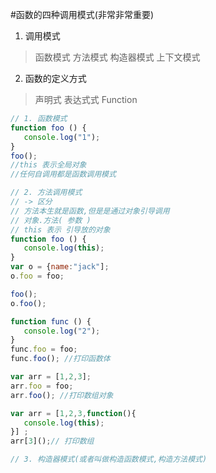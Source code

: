  #函数的四种调用模式(非常非常重要)
1. 调用模式

> 函数模式
> 方法模式
> 构造器模式
> 上下文模式

2. 函数的定义方式

> 声明式
> 表达式式
> Function

```javascript
// 1. 函数模式
function foo () {
   console.log("1");
}
foo();
//this 表示全局对象
//任何自调用都是函数调用模式

// 2. 方法调用模式
// -> 区分
// 方法本生就是函数,但是是通过对象引导调用
// 对象.方法( 参数 )
// this 表示 引导放的对象
function foo () {
   console.log(this);
}
var o = {name:"jack"];
o.foo = foo;

foo();
o.foo();

function func () {
   console.log("2"); 
}
func.foo = foo;
func.foo(); //打印函数体

var arr = [1,2,3];
arr.foo = foo; 
arr.foo(); //打印数组对象

var arr = [1,2,3,function(){
   console.log(this);
}] ;
arr[3]();// 打印数组

// 3. 构造器模式(或者叫做构造函数模式,构造方法模式)


```